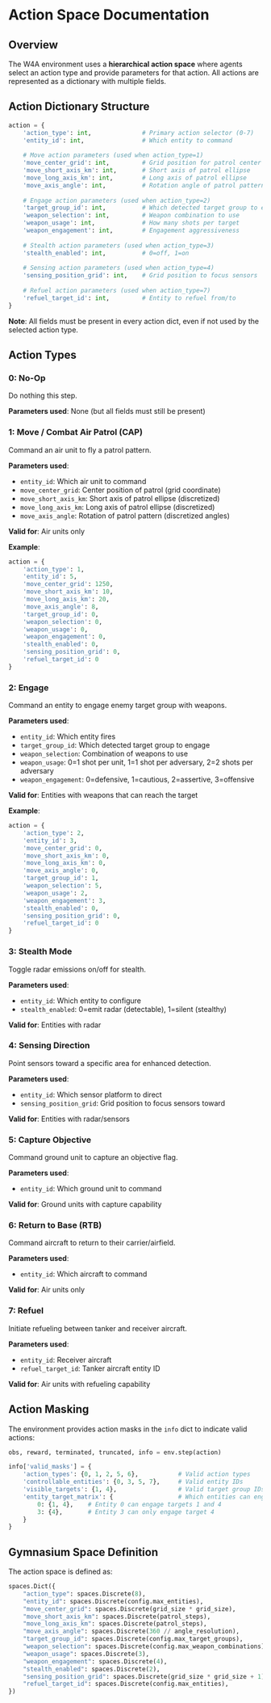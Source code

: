 # Action Space Documentation

## Overview

The W4A environment uses a **hierarchical action space** where agents select an action type and provide parameters for that action. All actions are represented as a dictionary with multiple fields.

## Action Dictionary Structure

```python
action = {
    'action_type': int,              # Primary action selector (0-7)
    'entity_id': int,                # Which entity to command
    
    # Move action parameters (used when action_type=1)
    'move_center_grid': int,         # Grid position for patrol center
    'move_short_axis_km': int,       # Short axis of patrol ellipse
    'move_long_axis_km': int,        # Long axis of patrol ellipse
    'move_axis_angle': int,          # Rotation angle of patrol pattern
    
    # Engage action parameters (used when action_type=2)
    'target_group_id': int,          # Which detected target group to engage (represents enemy forces)
    'weapon_selection': int,         # Weapon combination to use
    'weapon_usage': int,             # How many shots per target
    'weapon_engagement': int,        # Engagement aggressiveness
    
    # Stealth action parameters (used when action_type=3)
    'stealth_enabled': int,          # 0=off, 1=on
    
    # Sensing action parameters (used when action_type=4)
    'sensing_position_grid': int,    # Grid position to focus sensors
    
    # Refuel action parameters (used when action_type=7)
    'refuel_target_id': int,         # Entity to refuel from/to
}
```

**Note**: All fields must be present in every action dict, even if not used by the selected action type.

## Action Types

### 0: No-Op
Do nothing this step.

**Parameters used**: None (but all fields must still be present)

### 1: Move / Combat Air Patrol (CAP)
Command an air unit to fly a patrol pattern.

**Parameters used**:
- `entity_id`: Which air unit to command
- `move_center_grid`: Center position of patrol (grid coordinate)
- `move_short_axis_km`: Short axis of patrol ellipse (discretized)
- `move_long_axis_km`: Long axis of patrol ellipse (discretized)
- `move_axis_angle`: Rotation of patrol pattern (discretized angles)

**Valid for**: Air units only

**Example**:
```python
action = {
    'action_type': 1,
    'entity_id': 5,
    'move_center_grid': 1250,
    'move_short_axis_km': 10,
    'move_long_axis_km': 20,
    'move_axis_angle': 8,
    'target_group_id': 0,
    'weapon_selection': 0,
    'weapon_usage': 0,
    'weapon_engagement': 0,
    'stealth_enabled': 0,
    'sensing_position_grid': 0,
    'refuel_target_id': 0
}
```

### 2: Engage
Command an entity to engage enemy target group with weapons.

**Parameters used**:
- `entity_id`: Which entity fires
- `target_group_id`: Which detected target group to engage
- `weapon_selection`: Combination of weapons to use
- `weapon_usage`: 0=1 shot per unit, 1=1 shot per adversary, 2=2 shots per adversary
- `weapon_engagement`: 0=defensive, 1=cautious, 2=assertive, 3=offensive

**Valid for**: Entities with weapons that can reach the target

**Example**:
```python
action = {
    'action_type': 2,
    'entity_id': 3,
    'move_center_grid': 0,
    'move_short_axis_km': 0,
    'move_long_axis_km': 0,
    'move_axis_angle': 0,
    'target_group_id': 1,
    'weapon_selection': 5,
    'weapon_usage': 2,
    'weapon_engagement': 3,
    'stealth_enabled': 0,
    'sensing_position_grid': 0,
    'refuel_target_id': 0
}
```

### 3: Stealth Mode
Toggle radar emissions on/off for stealth.

**Parameters used**:
- `entity_id`: Which entity to configure
- `stealth_enabled`: 0=emit radar (detectable), 1=silent (stealthy)

**Valid for**: Entities with radar

### 4: Sensing Direction
Point sensors toward a specific area for enhanced detection.

**Parameters used**:
- `entity_id`: Which sensor platform to direct
- `sensing_position_grid`: Grid position to focus sensors toward

**Valid for**: Entities with radar/sensors

### 5: Capture Objective
Command ground unit to capture an objective flag.

**Parameters used**:
- `entity_id`: Which ground unit to command

**Valid for**: Ground units with capture capability

### 6: Return to Base (RTB)
Command aircraft to return to their carrier/airfield.

**Parameters used**:
- `entity_id`: Which aircraft to command

**Valid for**: Air units only

### 7: Refuel
Initiate refueling between tanker and receiver aircraft.

**Parameters used**:
- `entity_id`: Receiver aircraft
- `refuel_target_id`: Tanker aircraft entity ID

**Valid for**: Air units with refueling capability

## Action Masking

The environment provides action masks in the `info` dict to indicate valid actions:

```python
obs, reward, terminated, truncated, info = env.step(action)

info['valid_masks'] = {
    'action_types': {0, 1, 2, 5, 6},           # Valid action types
    'controllable_entities': {0, 3, 5, 7},     # Valid entity IDs
    'visible_targets': {1, 4},                 # Valid target group IDs
    'entity_target_matrix': {                  # Which entities can engage which targets
        0: {1, 4},    # Entity 0 can engage targets 1 and 4
        3: {4},       # Entity 3 can only engage target 4
    }
}
```

## Gymnasium Space Definition

The action space is defined as:

```python
spaces.Dict({
    "action_type": spaces.Discrete(8),
    "entity_id": spaces.Discrete(config.max_entities),
    "move_center_grid": spaces.Discrete(grid_size * grid_size),
    "move_short_axis_km": spaces.Discrete(patrol_steps),
    "move_long_axis_km": spaces.Discrete(patrol_steps),
    "move_axis_angle": spaces.Discrete(360 // angle_resolution),
    "target_group_id": spaces.Discrete(config.max_target_groups),
    "weapon_selection": spaces.Discrete(config.max_weapon_combinations),
    "weapon_usage": spaces.Discrete(3),
    "weapon_engagement": spaces.Discrete(4),
    "stealth_enabled": spaces.Discrete(2),
    "sensing_position_grid": spaces.Discrete(grid_size * grid_size + 1),
    "refuel_target_id": spaces.Discrete(config.max_entities),
})
```

